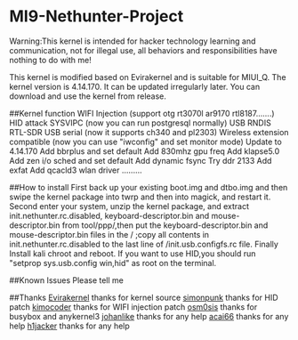 # MI9-Nethunter-Project
Warning:This kernel is intended for hacker technology learning and communication, not for illegal use, all behaviors and responsibilities have nothing to do with me!

This kernel is modified based on Evirakernel and is suitable for MIUI_Q. The kernel version is 4.14.170. It can be updated irregularly later. You can download and use the kernel from release.

##Kernel function
  WIFI Injection (support otg rt3070l ar9170 rtl8187.......)
  HID attack
  SYSVIPC (now you can run postgresql normally)
  USB RNDIS
  RTL-SDR
  USB serial (now it supports ch340 and pl2303)
  Wireless extension compatible (now you can use "iwconfig" and set monitor mode)
  Update to 4.14.170
  Add bbrplus and set default
  Add 830mhz gpu freq
  Add klapse5.0
  Add zen i/o sched and set default
  Add dynamic fsync
  Try ddr 2133
  Add exfat
  Add qcacld3 wlan driver
  .........
  
##How to install
  First back up your existing boot.img and dtbo.img and then swipe the kernel package into twrp and then into magick, and restart it.
  Second enter your system, unzip the kernel package, and extract init.nethunter.rc.disabled, keyboard-descriptor.bin and mouse-descriptor.bin from tool/ppp/,then put the keyboard-descriptor.bin and mouse-descriptor.bin files in the / ;copy all contents in init.nethunter.rc.disabled to the last line of /init.usb.configfs.rc file.
  Finally Install kali chroot and reboot.
If you want to use HID,you should run "setprop sys.usb.config win,hid" as root on the terminal.

##Known Issues
  Please tell me

##Thanks
  [Evirakernel](https://github.com/evirakernel) thanks for kernel source
  [simonpunk](https://forum.xda-developers.com/oneplus-5/development/burgerhunter-t3638810) thanks for HID patch
  [kimocoder](https://github.com/kimocoder) thanks for WIFI injection patch
  [osm0sis](https://github.com/osm0sis/AnyKernel3) thanks for busybox and anykernel3
  [johanlike](https://github.com/johanlike) thanks for any help
  [acai66](https://github.com/acai66) thanks for any help
  [h1jacker](https://github.com/h1jacker) thanks for any help
